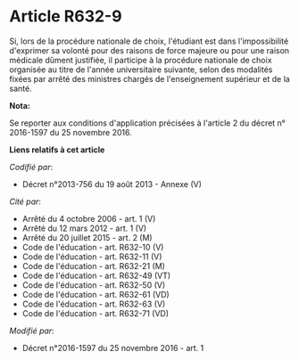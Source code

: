 # Article R632-9

Si, lors de la procédure nationale de choix, l'étudiant est dans l'impossibilité d'exprimer sa volonté pour des raisons de
force majeure ou pour une raison médicale dûment justifiée, il participe à la procédure nationale de choix organisée au titre
de l'année universitaire suivante, selon des modalités fixées par arrêté des ministres chargés de l'enseignement supérieur et
de la santé.

**Nota:**

Se reporter aux conditions d'application précisées à l'article 2 du décret n° 2016-1597 du 25 novembre 2016.

**Liens relatifs à cet article**

_Codifié par_:

  - Décret n°2013-756 du 19 août 2013 -  Annexe (V)

_Cité par_:

  - Arrêté du 4 octobre 2006 - art. 1 (V)
  - Arrêté du 12 mars 2012 - art. 1 (V)
  - Arrêté du 20 juillet 2015 - art. 2 (M)
  - Code de l'éducation - art. R632-10 (V)
  - Code de l'éducation - art. R632-11 (V)
  - Code de l'éducation - art. R632-21 (M)
  - Code de l'éducation - art. R632-49 (VT)
  - Code de l'éducation - art. R632-50 (V)
  - Code de l'éducation - art. R632-61 (VD)
  - Code de l'éducation - art. R632-63 (V)
  - Code de l'éducation - art. R632-71 (VD)

_Modifié par_:

  - Décret n°2016-1597 du 25 novembre 2016 - art. 1
